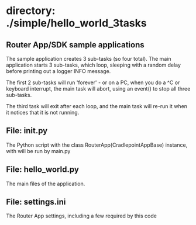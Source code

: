 # directory: ./simple/hello_world_3tasks
## Router App/SDK sample applications

The sample application creates 3 sub-tasks (so four total). 
The main application starts 3 sub-tasks, which loop, sleeping with a random
delay before printing out a logger INFO message.  

The first 2 sub-tasks will run 'forever' - or on a PC, when you do a ^C or
keyboard interrupt, the main task will abort, using an event() to stop
all three sub-tasks.

The third task will exit after each loop, and the main task will re-run it
when it notices that it is not running.

## File: __init__.py

The Python script with the class RouterApp(CradlepointAppBase) instance,
with will be run by main.py

## File: hello_world.py

The main files of the application.

## File: settings.ini

The Router App settings, including a few required by this code

